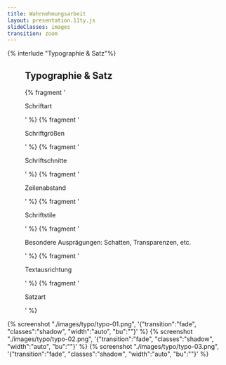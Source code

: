 ```yaml
---
title: Wahrnehmungsarbeit
layout: presentation.11ty.js
slideClasses: images
transition: zoom
---
```


{% interlude "Typographie & Satz"%}

<section class="simple">
  <figure>
    <div>
    <h1>Typographie & Satz</h1>
    {% fragment '<p class="list">Schriftart</p>' %}
    {% fragment '<p class="list">Schriftgrößen</p>' %}
    {% fragment '<p class="list">Schriftschnitte</p>' %}
    {% fragment '<p class="list">Zeilenabstand</p>' %}
    {% fragment '<p class="list">Schriftstile</p>' %}
    {% fragment '<p class="list">Besondere Ausprägungen: Schatten, Transparenzen, etc.</p>' %}
    {% fragment '<p class="list">Textausrichtung</p>' %}
    {% fragment '<p class="list">Satzart</p>' %}
    </div>
  </figure>
</section>

{% screenshot "./images/typo/typo-01.png", '{"transition":"fade", "classes":"shadow", "width":"auto", "bu":""}' %}
{% screenshot "./images/typo/typo-02.png", '{"transition":"fade", "classes":"shadow", "width":"auto", "bu":""}' %}
{% screenshot "./images/typo/typo-03.png", '{"transition":"fade", "classes":"shadow", "width":"auto", "bu":""}' %}


